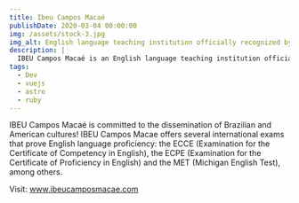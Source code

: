 ```yaml
---
title: Ibeu Campos Macaé
publishDate: 2020-03-04 00:00:00
img: /assets/stock-3.jpg
img_alt: English language teaching institution officially recognized by the American Embassy
description: |
  IBEU Campos Macaé is an English language teaching institution officially recognized by the American Embassy
tags:
  - Dev
  - vuejs
  - astro
  - ruby
---
```


IBEU Campos Macaé is committed to the dissemination of Brazilian and American cultures! IBEU Campos Macae offers several international exams that prove English language proficiency: the ECCE (Examination for the Certificate of Competency in English), the ECPE (Examination for the Certificate of Proficiency in English) and the MET (Michigan English Test), among others.


Visit: <a href='https://www.ibeucamposmacae.com.br' target='_blank' title='IBEU Campos Macaé'>www.ibeucamposmacae.com</a>
